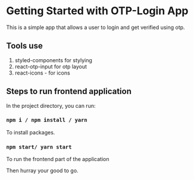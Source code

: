 # Getting Started with OTP-Login App
This is a simple app that allows a user to login and get verified using otp.

## Tools use 
1. styled-components for stylying
2. react-otp-input  for otp layout
3. react-icons - for icons



## Steps to run frontend application

In the project directory, you can run:

### `npm i / npm install / yarn`

To install packages.

### `npm start/ yarn start`

To run the frontend part of the application

Then hurray your good to go.